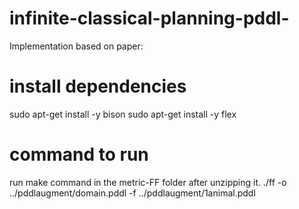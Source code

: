 # infinite-classical-planning-pddl-
Implementation based on paper: 

# install dependencies
sudo apt-get install -y bison
sudo apt-get install -y flex

# command to run
run make command in the metric-FF folder after unzipping it.
./ff -o ../pddlaugment/domain.pddl -f ../pddlaugment/1animal.pddl
